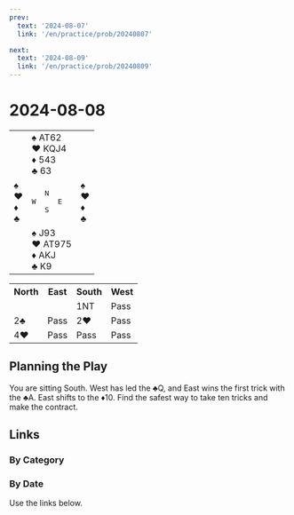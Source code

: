 ```yaml
---
prev:
  text: '2024-08-07'
  link: '/en/practice/prob/20240807'

next:
  text: '2024-08-09'
  link: '/en/practice/prob/20240809'
---
```


# 2024-08-08

<table class="deal">
	<tr>
		<td></td>
		<td>♠️ AT62<br>♥️ KQJ4<br>♦️ 543<br>♣️ 63</td>
		<td></td>
	</tr>
	<tr>
		<td>♠️ <br>♥️ <br>♦️ <br>♣️ </td>
		<td><pre>   N<br>W     E<br>   S</pre></td>
		<td>♠️ <br>♥️ <br>♦️ <br>♣️ </td>
	</tr>
	<tr>
		<td></td>
		<td>♠️ J93<br>♥️ AT975<br>♦️ AKJ<br>♣️ K9</td>
		<td></td>
	</tr>
</table>

<table class="auction">
	<tr>
		<th>North</th>
		<th>East</th>
		<th>South</th>
		<th>West</th>
	</tr>
	<tr>
		<td></td>
		<td></td>
		<td>1NT</td>
		<td>Pass</td>
	</tr>
	<tr>
		<td>2♣️</td>
		<td>Pass</td>
		<td>2♥️</td>
		<td>Pass</td>
	</tr>
	<tr>
		<td>4♥️</td>
		<td>Pass</td>
		<td>Pass</td>
		<td>Pass</td>
	</tr>
</table>

## Planning the Play

You are sitting South. West has led the ♣️Q, and East wins the first trick with the ♣️A. East shifts to the ♦️10. Find the safest way to take ten tricks and make the contract.

## Links

[<Badge type="tip" text="Check Solution"/>](/en/learning/prob/20240808)

### By Category

[<Badge type="tip" text="<--"/>](/en/practice/prob/20240805)
[<Badge type="tip" text="Calendar"/>](/en/practice/calendar/202408)
[<Badge type="tip" text="-->"/>](/en/practice/prob/20240809)

### By Date

Use the links below.